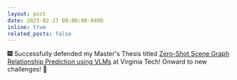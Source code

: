 ```yaml
---
layout: post
date: 2025-02-27 08:00:00-0400
inline: true
related_posts: false
---
```


:fireworks: Successfully defended my Master's Thesis titled [Zero-Shot Scene Graph Relationship Prediction using VLMs](https://vtechworks.lib.vt.edu/items/37074851-9c6e-4c60-b774-191f36974693) at Virginia Tech! Onward to new challenges! 🚀
